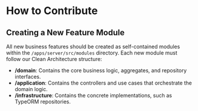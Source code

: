 # How to Contribute

## Creating a New Feature Module

All new business features should be created as self-contained modules within the `/apps/server/src/modules` directory. Each new module must follow our Clean Architecture structure:

* **/domain**: Contains the core business logic, aggregates, and repository interfaces.
* **/application**: Contains the controllers and use cases that orchestrate the domain logic.
* **/infrastructure**: Contains the concrete implementations, such as TypeORM repositories.
